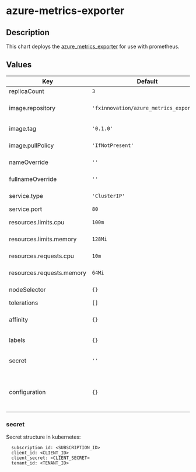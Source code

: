 # azure-metrics-exporter
## Description
This chart deploys the [azure_metrics_exporter](https://github.com/RobustPerception/azure_metrics_exporter) for use with prometheus.

## Values
| Key | Default | Description |
| --- | ------- | ----------- |
| replicaCount | `3` | Number of replicas |
| image.repository | `'fxinnovation/azure_metrics_exporter'` | Repository of the docker image to be used |
| image.tag | `'0.1.0'` | Tag of the docker image to be used |
| image.pullPolicy | `'IfNotPresent'` | Pull policy of the image to be used |
| nameOverride | `''` | overrides the name of the chart |
| fullnameOverride | `''` | overrides the full name of the chart |
| service.type | `'ClusterIP'` | Type of service to be used |
| service.port | `80` | Service port to be used |
| resources.limits.cpu | `100m` | Limit CPU of the container |
| resources.limits.memory | `128Mi` | Memory limit of the container |
| resources.requests.cpu | `10m` | Requested CPU of the container |
| resources.requests.memory | `64Mi` | Memory requested by the container |
| nodeSelector | `{}` | node selection constraint |
| tolerations | `[]` | scheduling tolerations |
| affinity | `{}` | node and inter-pod affinity and ainti-affinity |
| labels | `{}` | labels that will be added on all resources |
| secret | `''` | secret in which are the credentials for azure_metrics_exporter. |
| configuration | `{}` | configuration under the yaml form for azure_metrics_exporter, excepting credentials section. |

### secret
Secret structure in kubernetes:
```
  subscription_id: <SUBSCRIPTION_ID>
  client_id: <CLIENT_ID>
  client_secret: <CLIENT_SECRET>
  tenant_id: <TENANT_ID>
```
